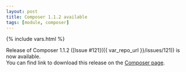 ```yaml
---
layout: post
title: Composer 1.1.2 available
tags: [module, composer]
---
```

{% include vars.html %}

Release of Composer 1.1.2 ([Issue #121]({{ var_repo_url }}/issues/121)) is now available.<br />
You can find link to download this release on the [Composer page](/modules/composer).